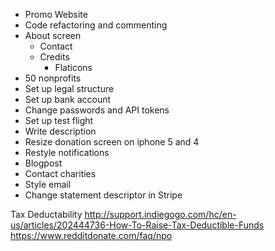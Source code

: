 
- Promo Website
- Code refactoring and commenting
- About screen
    - Contact
    - Credits
        - Flaticons
- 50 nonprofits
- Set up legal structure
- Set up bank account
- Change passwords and API tokens
- Set up test flight
- Write description
- Resize donation screen on iphone 5 and 4
- Restyle notifications
- Blogpost
- Contact charities
- Style email
- Change statement descriptor in Stripe


Tax Deductability
http://support.indiegogo.com/hc/en-us/articles/202444736-How-To-Raise-Tax-Deductible-Funds
https://www.redditdonate.com/faq/npo